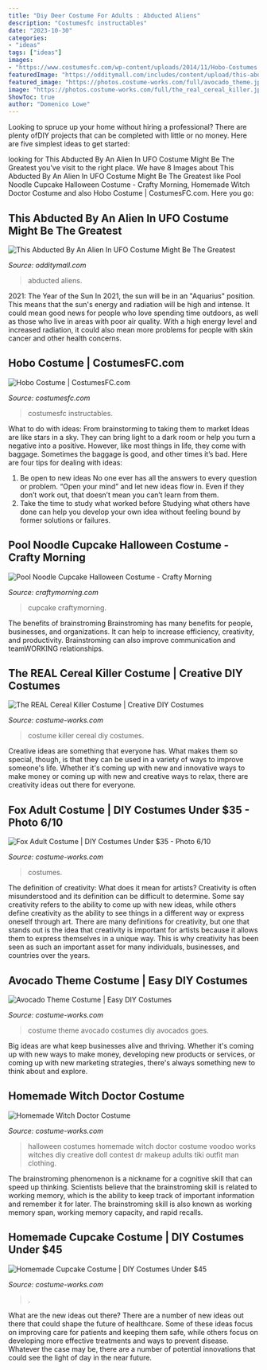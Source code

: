 ```yaml
---
title: "Diy Deer Costume For Adults : Abducted Aliens"
description: "Costumesfc instructables"
date: "2023-10-30"
categories:
- "ideas"
tags: ["ideas"]
images:
- "https://www.costumesfc.com/wp-content/uploads/2014/11/Hobo-Costumes.jpg"
featuredImage: "https://odditymall.com/includes/content/upload/this-abducted-by-an-alien-in-ufo-costume-might-be-the-greatest-halloween-idea-ever-8953.jpg"
featured_image: "https://photos.costume-works.com/full/avocado_theme.jpg"
image: "https://photos.costume-works.com/full/the_real_cereal_killer.jpg"
ShowToc: true
author: "Domenico Lowe"
---
```



Looking to spruce up your home without hiring a professional? There are plenty ofDIY projects that can be completed with little or no money. Here are five simplest ideas to get started: 

	

		
looking for This Abducted By An Alien In UFO Costume Might Be The Greatest you've visit to the right place. We have 8 Images about This Abducted By An Alien In UFO Costume Might Be The Greatest like Pool Noodle Cupcake Halloween Costume - Crafty Morning, Homemade Witch Doctor Costume and also Hobo Costume | CostumesFC.com. Here you go:
		
    
## This Abducted By An Alien In UFO Costume Might Be The Greatest

<img loading=lazy src="https://odditymall.com/includes/content/upload/this-abducted-by-an-alien-in-ufo-costume-might-be-the-greatest-halloween-idea-ever-8953.jpg" onerror="this.onerror=null;this.src='https://tse3.mm.bing.net/th?id=OIP.sUArY555Z_kafHp1S0efcAHaKf&amp;pid=15.1';" alt="This Abducted By An Alien In UFO Costume Might Be The Greatest">

_Source: odditymall.com_

>abducted aliens. 

	

2021: The Year of the Sun
In 2021, the sun will be in an "Aquarius" position. This means that the sun's energy and radiation will be high and intense. It could mean good news for people who love spending time outdoors, as well as those who live in areas with poor air quality. With a high energy level and increased radiation, it could also mean more problems for people with skin cancer and other health concerns.

    
## Hobo Costume | CostumesFC.com

<img loading=lazy src="https://www.costumesfc.com/wp-content/uploads/2014/11/Hobo-Costumes.jpg" onerror="this.onerror=null;this.src='https://tse3.mm.bing.net/th?id=OIP.8I5-bnA4aHUXGdf-y75yHwAAAA&amp;pid=15.1';" alt="Hobo Costume | CostumesFC.com">

_Source: costumesfc.com_

>costumesfc instructables. 

	

What to do with ideas: From brainstorming to taking them to market
Ideas are like stars in a sky. They can bring light to a dark room or help you turn a negative into a positive. However, like most things in life, they come with baggage. Sometimes the baggage is good, and other times it’s bad. Here are four tips for dealing with ideas:
1. Be open to new ideas 
No one ever has all the answers to every question or problem. “Open your mind” and let new ideas flow in. Even if they don’t work out, that doesn’t mean you can’t learn from them. 
2. Take the time to study what worked before 
Studying what others have done can help you develop your own idea without feeling bound by former solutions or failures.

    
## Pool Noodle Cupcake Halloween Costume - Crafty Morning

<img loading=lazy src="https://www.craftymorning.com/wp-content/uploads/2020/10/pool-noodle-cupcake-costume-halloween.png" onerror="this.onerror=null;this.src='https://tse2.mm.bing.net/th?id=OIP.R_8cOzo6DZ10epl4dhTn-gHaNK&amp;pid=15.1';" alt="Pool Noodle Cupcake Halloween Costume - Crafty Morning">

_Source: craftymorning.com_

>cupcake craftymorning. 

	

The benefits of brainstroming
Brainstroming has many benefits for people, businesses, and organizations. It can help to increase efficiency, creativity, and productivity. Brainstroming can also improve communication and teamWORKING relationships.

    
## The REAL Cereal Killer Costume | Creative DIY Costumes

<img loading=lazy src="https://photos.costume-works.com/full/the_real_cereal_killer.jpg" onerror="this.onerror=null;this.src='https://tse3.mm.bing.net/th?id=OIP.woDVYqFhMVAJ6VXWa_HTmQHaJ3&amp;pid=15.1';" alt="The REAL Cereal Killer Costume | Creative DIY Costumes">

_Source: costume-works.com_

>costume killer cereal diy costumes. 

	

Creative ideas are something that everyone has. What makes them so special, though, is that they can be used in a variety of ways to improve someone's life. Whether it's coming up with new and innovative ways to make money or coming up with new and creative ways to relax, there are creativity ideas out there for everyone.

    
## Fox Adult Costume | DIY Costumes Under $35 - Photo 6/10

<img loading=lazy src="https://photos.costume-works.com/full/fox11.jpg" onerror="this.onerror=null;this.src='https://tse2.mm.bing.net/th?id=OIP.JfDwalL4ACciLKiNXOVrxwHaM0&amp;pid=15.1';" alt="Fox Adult Costume | DIY Costumes Under $35 - Photo 6/10">

_Source: costume-works.com_

>costumes. 

	

The definition of creativity: What does it mean for artists?
Creativity is often misunderstood and its definition can be difficult to determine. Some say creativity refers to the ability to come up with new ideas, while others define creativity as the ability to see things in a different way or express oneself through art. There are many definitions for creativity, but one that stands out is the idea that creativity is important for artists because it allows them to express themselves in a unique way. This is why creativity has been seen as such an important asset for many individuals, businesses, and countries over the years.

    
## Avocado Theme Costume | Easy DIY Costumes

<img loading=lazy src="https://photos.costume-works.com/full/avocado_theme.jpg" onerror="this.onerror=null;this.src='https://tse1.mm.bing.net/th?id=OIP.4-CcGMmFGpAOVsWz3d0tHwHaKE&amp;pid=15.1';" alt="Avocado Theme Costume | Easy DIY Costumes">

_Source: costume-works.com_

>costume theme avocado costumes diy avocados goes. 

	

Big ideas are what keep businesses alive and thriving. Whether it's coming up with new ways to make money, developing new products or services, or coming up with new marketing strategies, there's always something new to think about and explore.

    
## Homemade Witch Doctor Costume

<img loading=lazy src="https://photos.costume-works.com/full/witch_doctor.jpg" onerror="this.onerror=null;this.src='https://tse1.mm.bing.net/th?id=OIP.hPs1VxhGd7KLNZHE855edQHaJ3&amp;pid=15.1';" alt="Homemade Witch Doctor Costume">

_Source: costume-works.com_

>halloween costumes homemade witch doctor costume voodoo works witches diy creative doll contest dr makeup adults tiki outfit man clothing. 

	

The brainstroming phenomenon is a nickname for a cognitive skill that can speed up thinking. Scientists believe that the brainstroming skill is related to working memory, which is the ability to keep track of important information and remember it for later. The brainstroming skill is also known as working memory span, working memory capacity, and rapid recalls.

    
## Homemade Cupcake Costume | DIY Costumes Under $45

<img loading=lazy src="https://photos.costume-works.com/full/cupcake17.jpg" onerror="this.onerror=null;this.src='https://tse2.mm.bing.net/th?id=OIP.K0VXi9wC55qeaXIG5AghLgHaN_&amp;pid=15.1';" alt="Homemade Cupcake Costume | DIY Costumes Under $45">

_Source: costume-works.com_

>. 

	

What are the new ideas out there?
There are a number of new ideas out there that could shape the future of healthcare. Some of these ideas focus on improving care for patients and keeping them safe, while others focus on developing more effective treatments and ways to prevent disease. Whatever the case may be, there are a number of potential innovations that could see the light of day in the near future.


